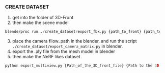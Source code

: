### CREATE DATASET
1. get into the folder of 3D-Front
2. then make the scene model
```python
blenderproc run ./create_dataset/export_fbx.py {path_to_front} {path_to_future_folder} {path_to_front_3D_texture_path} {scene_output_dir}
```
3. place the camera fllow_path in the blender, and run the script `./create_dataset/export_camera_matrix.py` in blender.
4. export the .ply file from the mesh model in blender
5. then make the NeRF likes dataset
```python
python export_multiview.py {Path_of_the_3D_front_file} {Path to the 3D Future Model foler} {Path to the 3D front texture folder} {Path to the camera matrix folder} {Path to where the intermidiate  data should be save} {Path to where the dataset should be save}
```